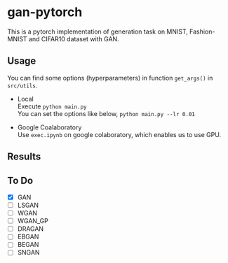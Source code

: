 # gan-pytorch
This is a pytorch implementation of generation task on MNIST, Fashion-MNIST and CIFAR10 dataset with GAN.  

## Usage
You can find some options (hyperparameters) in function `get_args()` in `src/utils`.

- Local  
Execute
`python main.py`  
You can set the options like below, 
`python main.py --lr 0.01`

- Google Coalaboratory  
Use `exec.ipynb` on google colaboratory, which enables us to use GPU.

## Results

## To Do
- [x] GAN  
- [ ] LSGAN
- [ ] WGAN
- [ ] WGAN_GP
- [ ] DRAGAN
- [ ] EBGAN
- [ ] BEGAN
- [ ] SNGAN
